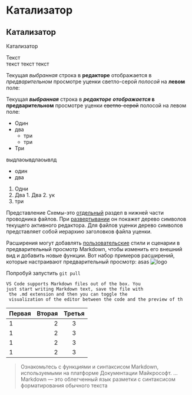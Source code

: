 # Катализатор
## Катализатор
Катализатор


Текст <br/>текст
текст
текст

Текущая *выбранная* строка в **редакторе** отображается в _предварительном_ просмотре уценки светло-серой *полосой* на __левом__ поле:

Текущая ***выбранная*** строка в ___редакторе___ **_отображается_ в предварительном** просмотре уценки ~~светло-серой~~ полосой на левом поле:

- Один
- два 
  -  три
  - три
- Три<br/>

выдлаоывдлаоывлд

* один
* два

1. Одни
2. Два 
        1. Два
        2. ук
5. три 



Представление Схемы-это [отдельный](https://yandex.ru/) раздел в нижней части проводника файлов. При [развертывании](./rs.md) он покажет дерево символов текущего активного редактора. Для файлов уценки дерево символов представляет собой иерархию заголовков файла уценки.


Расширения могут добавлять [пользовательские]([1]) стили и сценарии в предварительный просмотр Markdown, чтобы изменить его внешний вид и добавить новые функции. Вот набор примеров расширений, которые настраивают предварительный просмотр:
asas
![logo](https://upload.wikimedia.org/wikipedia/commons/9/94/%D0%9B%D0%95%D0%9D%D0%A2%D0%90_%D0%BB%D0%BE%D0%B3%D0%BE.jpg)


Попробуй запустить `git pull`
```
VS Code supports Markdown files out of the box. You 
just start writing Markdown text, save the file with
 the .md extension and then you can toggle the 
 visualization of the editor between the code and the preview of th
```
Первая | Вторая | Третья 
---|---:|:---:
1 | 2 | 3 
1 | 2 | 3 
1 | 2 | 3 
1 | 2 | 3 

>Ознакомьтесь с функциями и синтаксисом Markdown, используемыми на платформе Документации Майкрософт. ... Markdown — это облегченный язык разметки с синтаксисом форматирования обычного текста


[1]:(https://yandex.ru/)